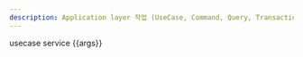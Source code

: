 ```yaml
---
description: Application layer 작업 (UseCase, Command, Query, Transaction 관리 등)
---
```


usecase service {{args}}
